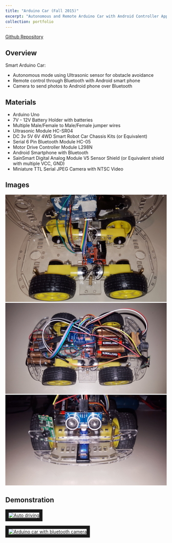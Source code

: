 ```yaml
---
title: "Arduino Car (Fall 2015)"
excerpt: "Autonomous and Remote Arduino Car with Android Controller App<br/><img src='/images/arduino/2.jpg'  style='max-height:400px;'>"
collection: portfolio
---
```


[Github Repository](https://github.com/iwanttoeatyo/Arduino-Car)  

Overview
--------
Smart Arduino Car:
+ Autonomous mode using Ultrasonic sensor for obstacle avoidance
+ Remote control through Bluetooth with Android smart phone
+ Camera to send photos to Android phone over Bluetooth

Materials
--------
+ Arduino Uno
+ 7V - 12V Battery Holder with batteries
+ Multiple Male/Female to Male/Female jumper wires
+ Ultrasonic Module HC-SR04
+ DC 3v 5V 6V 4WD Smart Robot Car Chassis Kits (or Equivalent)
+ Serial 6 Pin Bluetooth Module HC-05
+ Motor Drive Controller Module L298N
+ Android Smartphone with Bluetooth
+ SainSmart Digital Analog Module V5 Sensor Shield (or Equivalent shield with multiple VCC, GND)
+ Miniature TTL Serial JPEG Camera with NTSC Video

Images
------
![](/images/arduino/1.jpg)
![](/images/arduino/2.jpg)
![](/images/arduino/3.jpg)

Demonstration
-------------

<a href="http://www.youtube.com/watch?feature=player_embedded&v=UGoIHObZg50
" target="_blank"><img src="http://img.youtube.com/vi/UGoIHObZg50/0.jpg"
alt="Auto driving" width="240" height="180" border="10" /></a>

<a href="http://www.youtube.com/watch?feature=player_embedded&v=74hTZ711FFI
" target="_blank"><img src="http://img.youtube.com/vi/74hTZ711FFI/0.jpg"
alt="Arduino car with bluetooth camera" width="240" height="180" border="10" /></a>

